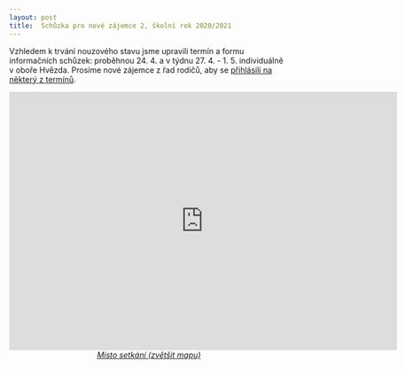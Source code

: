 ```yaml
---
layout: post
title:  Schůzka pro nové zájemce 2, školní rok 2020/2021
---
```


Vzhledem k trvání nouzového stavu jsme upravili termín a formu informačních schůzek: proběhnou 24. 4. a v týdnu 27. 4. - 1. 5. individuálně v oboře Hvězda. Prosíme nové zájemce z řad rodičů, aby se [přihlásili na některý z termínů](https://calendly.com/lkmalejov/schuzka-pro-nove-rodice-1).

<p style="text-align: center; font-style: italic;">
<iframe style="border:none" src="https://en.frame.mapy.cz/s/lefatakoba" width="700" height="466" frameborder="0"></iframe>
<a href="https://en.mapy.cz/s/lefatakoba">Místo setkání (zvětšit mapu)</a>
</p>
